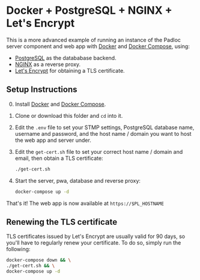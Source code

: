 # Docker + PostgreSQL + NGINX + Let's Encrypt

This is a more advanced example of running an instance of the Padloc server
component and web app with [Docker](https://www.docker.com/) and
[Docker Compose](https://docs.docker.com/compose/), using:

-   [PostgreSQL](https://www.postgresql.org/) as the datababase backend.
-   [NGINX](https://www.nginx.com/) as a reverse proxy.
-   [Let's Encrypt](https://letsencrypt.org/) for obtaining a TLS certificate.

## Setup Instructions

0. Install [Docker](https://docs.docker.com/get-docker/) and
   [Docker Compose](https://docs.docker.com/compose/install/).
1. Clone or download this folder and `cd` into it.
2. Edit the `.env` file to set your STMP settings, PostgreSQL database name,
   username and password, and the host name / domain you want to host the web
   app and server under.

3. Edit the `get-cert.sh` file to set your correct host name / domain and email,
   then obtain a TLS certificate:

    ```sh
    ./get-cert.sh
    ```

4. Start the server, pwa, database and reverse proxy:

    ```sh
    docker-compose up -d
    ```

That's it! The web app is now available at `https://$PL_HOSTNAME`

## Renewing the TLS certificate

TLS certificates issued by Let's Encrypt are usually valid for 90 days, so
you'll have to regularly renew your certificate. To do so, simply run the
following:

```sh
docker-compose down && \
./get-cert.sh && \
docker-compose up -d
```
